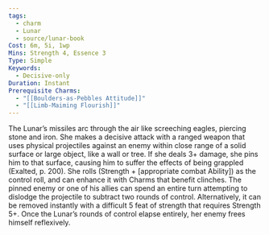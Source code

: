 ```yaml
---
tags:
  - charm
  - Lunar
  - source/lunar-book
Cost: 6m, 5i, 1wp
Mins: Strength 4, Essence 3
Type: Simple
Keywords:
  - Decisive-only
Duration: Instant
Prerequisite Charms:
  - "[[Boulders-as-Pebbles Attitude]]"
  - "[[Limb-Maiming Flourish]]"
---
```

The Lunar’s missiles arc through the air like screeching eagles, piercing stone and iron. She makes a decisive attack with a ranged weapon that uses physical projectiles against an enemy within close range of a solid surface or large object, like a wall or tree. If she deals 3+ damage, she pins him to that surface, causing him to suffer the effects of being grappled (Exalted, p. 200). She rolls (Strength + [appropriate combat Ability]) as the control roll, and can enhance it with Charms that benefit clinches. The pinned enemy or one of his allies can spend an entire turn attempting to dislodge the projectile to subtract two rounds of control. Alternatively, it can be removed instantly with a difficult 5 feat of strength that requires Strength 5+. Once the Lunar’s rounds of control elapse entirely, her enemy frees himself reflexively.